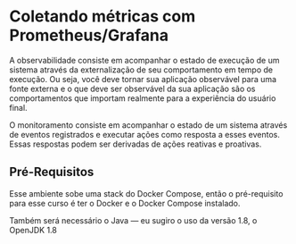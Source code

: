 
# Coletando métricas com Prometheus/Grafana

A observabilidade consiste em acompanhar o estado de execução de um sistema através da externalização de 
seu comportamento em tempo de execução. Ou seja, você deve tornar sua aplicação observável para uma fonte externa e o que deve ser observável da sua aplicação são os comportamentos que importam realmente para a experiência do usuário final.

O monitoramento consiste em acompanhar o estado de um sistema através de eventos registrados e executar ações como resposta a esses eventos. Essas respostas podem ser derivadas de ações reativas e proativas.

## Pré-Requisitos
Esse ambiente sobe uma stack do Docker Compose, então o pré-requisito para esse curso é ter o Docker e o Docker Compose instalado.

Também será necessário o Java — eu sugiro o uso da versão 1.8, o OpenJDK 1.8 